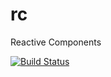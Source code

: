 # rc
Reactive Components

[![Build Status](https://travis-ci.org/jrw972/rc.svg?branch=master)](https://travis-ci.org/jrw972/rc)


